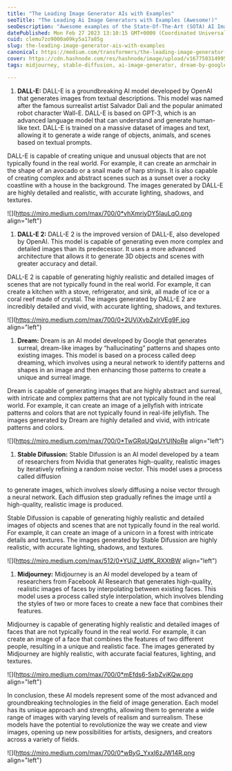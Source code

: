 ```yaml
---
title: "The Leading Image Generator AIs with Examples"
seoTitle: "The Leading Ai Image Generators with Examples (Awesome!)"
seoDescription: "Awesome examples of the State-Of-The-Art (SOTA) AI Image Generators, how they work, and example images. (Beautiful!)"
datePublished: Mon Feb 27 2023 13:10:15 GMT+0000 (Coordinated Universal Time)
cuid: clemu7zo9000a09ky5a17a85g
slug: the-leading-image-generator-ais-with-examples
canonical: https://medium.com/transformers/the-leading-image-generator-ais-with-examples-ebea84b3242b
cover: https://cdn.hashnode.com/res/hashnode/image/upload/v1677503149958/f64464f2-1364-471a-8c34-08d7ae7f123a.png
tags: midjourney, stable-diffusion, ai-image-generator, dream-by-google, generative-learning

---
```


1. **DALL-E:** DALL-E is a groundbreaking AI model developed by OpenAI that generates images from textual descriptions. This model was named after the famous surrealist artist Salvador Dali and the popular animated robot character Wall-E. DALL-E is based on GPT-3, which is an advanced language model that can understand and generate human-like text. DALL-E is trained on a massive dataset of images and text, allowing it to generate a wide range of objects, animals, and scenes based on textual prompts.
    

DALL-E is capable of creating unique and unusual objects that are not typically found in the real world. For example, it can create an armchair in the shape of an avocado or a snail made of harp strings. It is also capable of creating complex and abstract scenes such as a sunset over a rocky coastline with a house in the background. The images generated by DALL-E are highly detailed and realistic, with accurate lighting, shadows, and textures.

![](https://miro.medium.com/max/700/0*vhXmriyDY5IauLqO.png align="left")

1. **DALL-E 2:** DALL-E 2 is the improved version of DALL-E, also developed by OpenAI. This model is capable of generating even more complex and detailed images than its predecessor. It uses a more advanced architecture that allows it to generate 3D objects and scenes with greater accuracy and detail.
    

DALL-E 2 is capable of generating highly realistic and detailed images of scenes that are not typically found in the real world. For example, it can create a kitchen with a stove, refrigerator, and sink, all made of ice or a coral reef made of crystal. The images generated by DALL-E 2 are incredibly detailed and vivid, with accurate lighting, shadows, and textures.

![](https://miro.medium.com/max/700/0*2UViXvbZxlrVEg9F.jpg align="left")

1. **Dream:** Dream is an AI model developed by Google that generates surreal, dream-like images by “hallucinating” patterns and shapes onto existing images. This model is based on a process called deep dreaming, which involves using a neural network to identify patterns and shapes in an image and then enhancing those patterns to create a unique and surreal image.
    

Dream is capable of generating images that are highly abstract and surreal, with intricate and complex patterns that are not typically found in the real world. For example, it can create an image of a jellyfish with intricate patterns and colors that are not typically found in real-life jellyfish. The images generated by Dream are highly detailed and vivid, with intricate patterns and colors.

![](https://miro.medium.com/max/700/0*TwGRqUQqUYUINoRe align="left")

1. **Stable Difussion:** Stable Difussion is an AI model developed by a team of researchers from Nvidia that generates high-quality, realistic images by iteratively refining a random noise vector. This model uses a process called diffusion
    

to generate images, which involves slowly diffusing a noise vector through a neural network. Each diffusion step gradually refines the image until a high-quality, realistic image is produced.

Stable Difussion is capable of generating highly realistic and detailed images of objects and scenes that are not typically found in the real world. For example, it can create an image of a unicorn in a forest with intricate details and textures. The images generated by Stable Difussion are highly realistic, with accurate lighting, shadows, and textures.

![](https://miro.medium.com/max/512/0*YUiZ_UdfK_RXXtBW align="left")

1. **Midjourney:** Midjourney is an AI model developed by a team of researchers from Facebook AI Research that generates high-quality, realistic images of faces by interpolating between existing faces. This model uses a process called style interpolation, which involves blending the styles of two or more faces to create a new face that combines their features.
    

Midjourney is capable of generating highly realistic and detailed images of faces that are not typically found in the real world. For example, it can create an image of a face that combines the features of two different people, resulting in a unique and realistic face. The images generated by Midjourney are highly realistic, with accurate facial features, lighting, and textures.

![](https://miro.medium.com/max/700/0*mEfds6-5xbZviKQw.png align="left")

In conclusion, these AI models represent some of the most advanced and groundbreaking technologies in the field of image generation. Each model has its unique approach and strengths, allowing them to generate a wide range of images with varying levels of realism and surrealism. These models have the potential to revolutionize the way we create and view images, opening up new possibilities for artists, designers, and creators across a variety of fields.

![](https://miro.medium.com/max/700/0*wByG_Yxxl6zJW14R.png align="left")